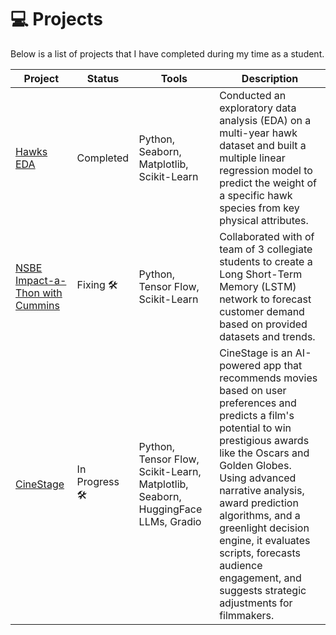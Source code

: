 # 💻 Projects  
Below is a list of projects that I have completed during my time as a student.

| Project | Status | Tools | Description |
| ------- | ------ | ---- | ----------- |
| [Hawks EDA](https://github.com/CyberA183/academic-projects/blob/main/Data%20101%20-%20Knowledge%20and%20Discovery/FinalProject/DATA101_001_Final.ipynb) | Completed | Python, Seaborn, Matplotlib, Scikit-Learn | Conducted an exploratory data analysis (EDA) on a multi-year hawk dataset and built a multiple linear regression model to predict the weight of a specific hawk species from key physical attributes. |
| [NSBE Impact-a-Thon with Cummins](https://github.com/CyberA183/customerDemand-forecasting/tree/main) | Fixing 🛠️ | Python, Tensor Flow, Scikit-Learn | Collaborated with of team of 3 collegiate students to create a Long Short-Term Memory (LSTM) network to forecast customer demand based on provided datasets and trends. |
| [CineStage](https://github.com/CyberA183/cine-stage) | In Progress 🛠️ | Python, Tensor Flow, Scikit-Learn, Matplotlib, Seaborn, HuggingFace LLMs, Gradio | CineStage is an AI-powered app that recommends movies based on user preferences and predicts a film's potential to win prestigious awards like the Oscars and Golden Globes. Using advanced narrative analysis, award prediction algorithms, and a greenlight decision engine, it evaluates scripts, forecasts audience engagement, and suggests strategic adjustments for filmmakers. |
